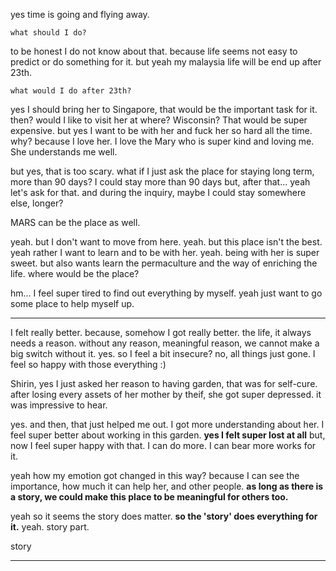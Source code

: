 yes time is going and flying away.
    
    what should I do?
    
to be honest I do not know about that.
because life seems not easy to predict or do something for it.
but yeah my malaysia life will be end up after 23th.

    what would I do after 23th?

yes I should bring her to Singapore, that would be the important task for it.
then? would I like to visit her at where? Wisconsin? That would be super expensive.
but yes I want to be with her and fuck her so hard all the time.
why? because I love her. I love the Mary who is super kind and loving me.
She understands me well.

but yes, that is too scary.
what if I just ask the place for staying long term, more than 90 days?
I could stay more than 90 days but, after that...
yeah let's ask for that.
and during the inquiry, maybe I could stay somewhere else, longer?

MARS can be the place as well.

yeah. but I don't want to move from here.
yeah. but this place isn't the best. yeah
rather I want to learn and to be with her.
yeah.
being with her is super sweet.
but also wants learn the permaculture and the way of enriching the life.
where would be the place?


hm...
I feel super tired to find out everything by myself.
yeah just want to go some place to help myself up.


----

I felt really better. because, somehow I got really better.
the life, it always needs a reason. without any reason, meaningful reason, we cannot make a big switch without it.
yes. so I feel a bit insecure? no, all things just gone. I feel so happy with those everything :)

Shirin, yes I just asked her reason to having garden, that was for self-cure.
after losing every assets of her mother by theif, she got super depressed.
it was impressive to hear.

yes. and then, that just helped me out. I got more understanding about her. I feel super better about working in this garden.
**yes I felt super lost at all**
but, now I feel super happy with that.
I can do more. I can bear more works for it.

yeah how my emotion got changed in this way?
because I can see the importance, how much it can help her, and other people.
**as long as there is a story, we could make this place to be meaningful for others too.**

yeah so it seems the story does matter.
**so the 'story' does everything for it.**
yeah. story part.

story

---

